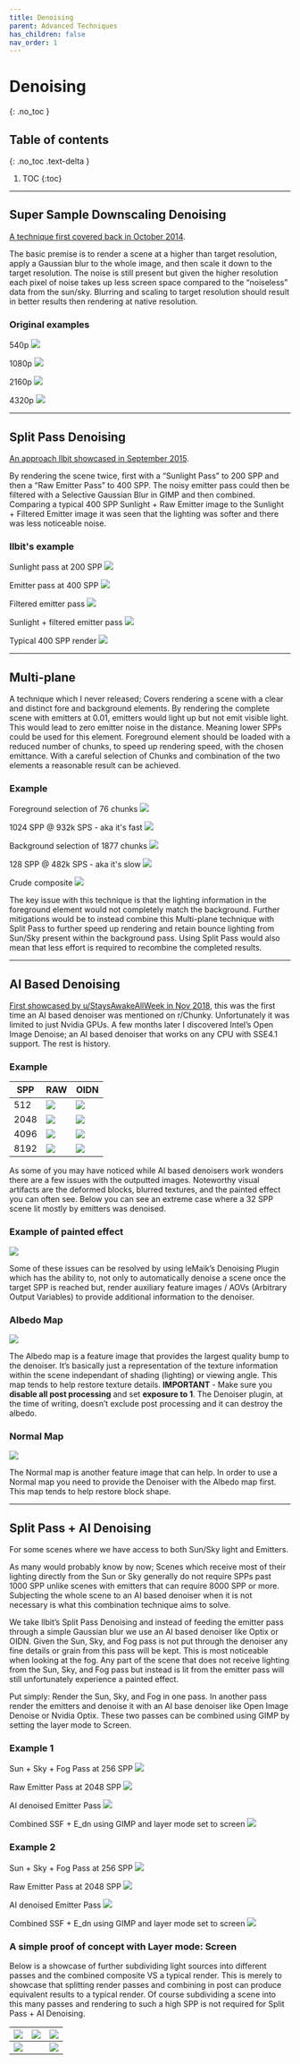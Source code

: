 ```yaml
---
title: Denoising
parent: Advanced Techniques
has_children: false
nav_order: 1
---
```


# Denoising
{: .no_toc }

## Table of contents
{: .no_toc .text-delta }

1. TOC
{:toc}

---

## Super Sample Downscaling Denoising

[A technique first covered back in October 2014](https://www.reddit.com/r/chunky/comments/2kljk1/proof_of_method_the_downscale_test/).

The basic premise is to render a scene at a higher than target resolution, apply a Gaussian blur to the whole image, and then scale it down to the target resolution. The noise is still present but given the higher resolution each pixel of noise takes up less screen space compared to the “noiseless” data from the sun/sky. Blurring and scaling to target resolution should result in better results then rendering at native resolution.

### Original examples

540p
![](../img/docs/denoising/downsample/r540p.png)

1080p
![](../img/docs/denoising/downsample/r1080p.png)

2160p
![](../img/docs/denoising/downsample/r2160p.png)

4320p
![](../img/docs/denoising/downsample/r4320p.png)

---

## Split Pass Denoising

[An approach llbit showcased in September 2015](https://www.reddit.com/r/chunky/comments/3kwknl/results_of_some_quick_experiments_with_selective/).

By rendering the scene twice, first with a “Sunlight Pass” to 200 SPP and then a “Raw Emitter Pass” to 400 SPP. The noisy emitter pass could then be filtered with a Selective Gaussian Blur in GIMP and then combined. Comparing a typical 400 SPP Sunlight + Raw Emitter image to the Sunlight + Filtered Emitter image it was seen that the lighting was softer and there was less noticeable noise.

### llbit's example

Sunlight pass at 200 SPP
![](../img/docs/denoising/split_pass/sunlight_pass.png)

Emitter pass at 400 SPP
![](../img/docs/denoising/split_pass/raw_emitter_pass.png)

Filtered emitter pass
![](../img/docs/denoising/split_pass/filtered_emitter_pass.png)

Sunlight + filtered emitter pass
![](../img/docs/denoising/split_pass/combined_post.png)

Typical 400 SPP render
![](../img/docs/denoising/split_pass/typical.png)

---

## Multi-plane

A technique which I never released; Covers rendering a scene with a clear and distinct fore and background elements. By rendering the complete scene with emitters at 0.01, emitters would light up but not emit visible light. This would lead to zero emitter noise in the distance. Meaning lower SPPs could be used for this element. Foreground element should be loaded with a reduced number of chunks, to speed up rendering speed, with the chosen emittance. With a careful selection of Chunks and combination of the two elements a reasonable result can be achieved.

### Example

Foreground selection of 76 chunks
![](../img/docs/denoising/multi-plane/mapview_fore.png)

1024 SPP @ 932k SPS - aka it's fast
![](../img/docs/denoising/multi-plane/multi-plane_fore-1024.png)

Background selection of 1877 chunks
![](../img/docs/denoising/multi-plane/mapview_back.png)

128 SPP @ 482k SPS - aka it's slow
![](../img/docs/denoising/multi-plane/multi-plane_back-128.png)

Crude composite
![](../img/docs/denoising/multi-plane/multi-plane_comp.png)

The key issue with this technique is that the lighting information in the foreground element would not completely match the background. Further mitigations would be to instead combine this Multi-plane technique with Split Pass to further speed up rendering and retain bounce lighting from Sun/Sky present within the background pass. Using Split Pass would also mean that less effort is required to recombine the completed results.

---

## AI Based Denoising

[First showcased by u/StaysAwakeAllWeek in Nov 2018](https://www.reddit.com/r/chunky/comments/a0o15p/this_simple_aibased_denoiser_tool_for_nvidia_gpus/), this was the first time an AI based denoiser was mentioned on r/Chunky. Unfortunately it was limited to just Nvidia GPUs. A few months later I discovered Intel’s Open Image Denoise; an AI based denoiser that works on any CPU with SSE4.1 support. The rest is history.

### Example
| SPP  | RAW                                               | OIDN                                                       |
|------|---------------------------------------------------|------------------------------------------------------------|
| 512  | ![](../img/docs/denoising/ai_based_dn/test-512.png)  | ![](../img/docs/denoising/ai_based_dn/test-512.denoised.png)  |
| 2048 | ![](../img/docs/denoising/ai_based_dn/test-2048.png) | ![](../img/docs/denoising/ai_based_dn/test-2048.denoised.png) |
| 4096 | ![](../img/docs/denoising/ai_based_dn/test-4096.png) | ![](../img/docs/denoising/ai_based_dn/test-4096.denoised.png) |
| 8192 | ![](../img/docs/denoising/ai_based_dn/test-8192.png) | ![](../img/docs/denoising/ai_based_dn/test-8192.denoised.png) |

As some of you may have noticed while AI based denoisers work wonders there are a few issues with the outputted images. Noteworthy visual artifacts are the deformed blocks, blurred textures, and the painted effect you can often see. Below you can see an extreme case where a 32 SPP scene lit mostly by emitters was denoised.

### Example of painted effect
![](../img/docs/denoising/ai_based_dn/HermitCraft7-32.denoised.png)

Some of these issues can be resolved by using leMaik’s Denoising Plugin which has the ability to, not only to automatically denoise a scene once the target SPP is reached but, render auxiliary feature images / AOVs (Arbitrary Output Variables) to provide additional information to the denoiser.

### Albedo Map
![](../img/docs/denoising/ai_based_dn/test.albedo.png)

The Albedo map is a feature image that provides the largest quality bump to the denoiser. It’s basically just a representation of the texture information within the scene independant of shading (lighting) or viewing angle. This map tends to help restore texture details.
**IMPORTANT** - Make sure you **disable all post processing** and set **exposure to 1**. The Denoiser plugin, at the time of writing, doesn’t exclude post processing and it can destroy the albedo.

### Normal Map
![](../img/docs/denoising/ai_based_dn/test.normal.png)

The Normal map is another feature image that can help. In order to use a Normal map you need to provide the Denoiser with the Albedo map first. This map tends to help restore block shape.

---

## Split Pass + AI Denoising

For some scenes where we have access to both Sun/Sky light and Emitters.

As many would probably know by now; Scenes which receive most of their lighting directly from the Sun or Sky generally do not require SPPs past 1000 SPP unlike scenes with emitters that can require 8000 SPP or more. Subjecting the whole scene to an AI based denoiser when it is not necessary is what this combination technique aims to solve.

We take llbit’s Split Pass Denoising and instead of feeding the emitter pass through a simple Gaussian blur we use an AI based denoiser like Optix or OIDN. Given the Sun, Sky, and Fog pass is not put through the denoiser any fine details or grain from this pass will be kept. This is most noticeable when looking at the fog. Any part of the scene that does not receive lighting from the  Sun, Sky, and Fog pass but instead is lit from the emitter pass will still unfortunately experience a painted effect.

Put simply: Render the Sun, Sky, and Fog in one pass. In another pass render the emitters and denoise it with an AI base denoiser like Open Image Denoise or Nvidia Optix. These two passes can be combined using GIMP by setting the layer mode to Screen.


### Example 1

Sun + Sky + Fog Pass at 256 SPP
![](../img/docs/denoising/split-ai/TheUncensoredLibrary_2-256.png)

Raw Emitter Pass at 2048 SPP 
![](../img/docs/denoising/split-ai/TheUncensoredLibrary_2e-2048.png)

AI denoised Emitter Pass
![](../img/docs/denoising/split-ai/TheUncensoredLibrary_2e-2048_oidn.png)

Combined SSF + E_dn using GIMP and layer mode set to screen
![](../img/docs/denoising/split-ai/TheUncensoredLibrary_2-ss256_e2048dn_s.png)

### Example 2

Sun + Sky + Fog Pass at 256 SPP
![](../img/docs/denoising/split-ai/TheUncensoredLibrary_3-256.png)

Raw Emitter Pass at 2048 SPP 
![](../img/docs/denoising/split-ai/TheUncensoredLibrary_3e-2048.png)

AI denoised Emitter Pass
![](../img/docs/denoising/split-ai/TheUncensoredLibrary_3e-2048.denoised.png)

Combined SSF + E_dn using GIMP and layer mode set to screen
![](../img/docs/denoising/split-ai/TheUncensoredLibrary_3_comp.png)

### A simple proof of concept with Layer mode: Screen

Below is a showcase of further subdividing light sources into different passes and the combined composite VS a typical render. This is merely to showcase that splitting render passes and combining in post can produce equivalent results to a typical render. Of course subdividing a scene into this many passes and rendering to such a high SPP is not required for Split Pass + AI Denoising.

| ![](../img/docs/denoising/layer_mode_screen/NoiseTest_S-8192.png) | ![](../img/docs/denoising/layer_mode_screen/NoiseTest_sky-16384.png) | ![](../img/docs/denoising/layer_mode_screen/NoiseTest_emitter-16384.png) |
|----------------------------------------------------------------|-------------------------------------------------------------------|-----------------------------------------------------------------------|
| ![](../img/docs/denoising/layer_mode_screen/NoiseTest_comp.png)   |                                                                   | ![](../img/docs/denoising/layer_mode_screen/NoiseTest_SsE-16384.png)     |